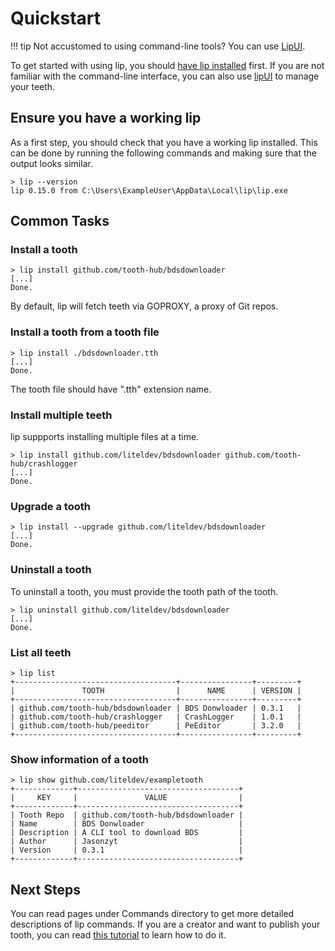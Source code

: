 # Quickstart

!!! tip
    Not accustomed to using command-line tools? You can use [LipUI](https://github.com/lippkg/LipUI).

To get started with using lip, you should [have lip installed](installation.md) first. If you are not familiar with the command-line interface, you can also use [lipUI](lipui_quickstart.md) to manage your teeth.

## Ensure you have a working lip

As a first step, you should check that you have a working lip installed. This can be done by running the following commands and making sure that the output looks similar.

```shell
> lip --version
lip 0.15.0 from C:\Users\ExampleUser\AppData\Local\lip\lip.exe
```

## Common Tasks

### Install a tooth

```shell
> lip install github.com/tooth-hub/bdsdownloader
[...]
Done.
```

By default, lip will fetch teeth via GOPROXY, a proxy of Git repos.

### Install a tooth from a tooth file

```shell
> lip install ./bdsdownloader.tth
[...]
Done.
```

The tooth file should have ".tth" extension name.

### Install multiple teeth

lip suppports installing multiple files at a time.

```shell
> lip install github.com/liteldev/bdsdownloader github.com/tooth-hub/crashlogger
[...]
Done.
```

### Upgrade a tooth

```shell
> lip install --upgrade github.com/liteldev/bdsdownloader
[...]
Done.
```

### Uninstall a tooth

To uninstall a tooth, you must provide the tooth path of the tooth.

```shell
> lip uninstall github.com/liteldev/bdsdownloader
[...]
Done.
```

### List all teeth

```shell
> lip list
+------------------------------------+----------------+---------+
|               TOOTH                |      NAME      | VERSION |
+------------------------------------+----------------+---------+
| github.com/tooth-hub/bdsdownloader | BDS Donwloader | 0.3.1   |
| github.com/tooth-hub/crashlogger   | CrashLogger    | 1.0.1   |
| github.com/tooth-hub/peeditor      | PeEditor       | 3.2.0   |
+------------------------------------+----------------+---------+
```

### Show information of a tooth

```shell
> lip show github.com/liteldev/exampletooth
+-------------+------------------------------------+
|     KEY     |               VALUE                |
+-------------+------------------------------------+
| Tooth Repo  | github.com/tooth-hub/bdsdownloader |
| Name        | BDS Donwloader                     |
| Description | A CLI tool to download BDS         |
| Author      | Jasonzyt                           |
| Version     | 0.3.1                              |
+-------------+------------------------------------+
```

## Next Steps

You can read pages under Commands directory to get more detailed descriptions of lip commands. If you are a creator and want to publish your tooth, you can read [this tutorial](tutorials/create_a_lip_tooth.md) to learn how to do it.
